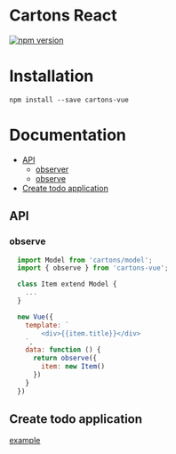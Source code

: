 # Cartons React

[![npm version](https://img.shields.io/npm/v/cartons-vue.svg?maxAge=3600)](https://www.npmjs.org/package/cartons-vue)


# Installation
```
npm install --save cartons-vue
```

# Documentation
- [API](#api)
  - [observer](#observer)
  - [observe](#observe)
- [Create todo application](https://github.com/ignous/cartons/tree/master/packages/todo-vue-cartons)


## API
### observe
```js
  import Model from 'cartons/model';
  import { observe } from 'cartons-vue';

  class Item extend Model {
    ...
  }

  new Vue({
    template: `
        <div>{{item.title}}</div>
    `,
    data: function () {
      return observe({
        item: new Item()
      })
    }
  })
```

<a id="demo"></a>

## Create todo application
[example](https://github.com/ignous/cartons/tree/master/packages/todo-vue-cartons)
